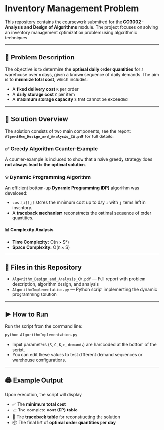 # Inventory Management Problem

This repository contains the coursework submitted for the **CO3002 - Analysis and Design of Algorithms** module. The project focuses on solving an inventory management optimization problem using algorithmic techniques.

---

## 📄 Problem Description

The objective is to determine the **optimal daily order quantities** for a warehouse over `n` days, given a known sequence of daily demands. The aim is to **minimize total cost**, which includes:

- A **fixed delivery cost** `K` per order
- A **daily storage cost** `C` per item
- A **maximum storage capacity** `S` that cannot be exceeded

---

## 🧠 Solution Overview

The solution consists of two main components, see the report: **`Algorithm_Design_and_Analysis_CW.pdf`** for full details:

### ✅ Greedy Algorithm Counter-Example

A counter-example is included to show that a naive greedy strategy does **not always lead to the optimal solution**.

### 💡 Dynamic Programming Algorithm

An efficient bottom-up **Dynamic Programming (DP)** algorithm was developed:

- `cost[i][j]` stores the minimum cost up to day `i` with `j` items left in inventory.
- A **traceback mechanism** reconstructs the optimal sequence of order quantities.

#### 📊 Complexity Analysis

- **Time Complexity:** O(n × S²)  
- **Space Complexity:** O(n × S)

---

## 📁 Files in this Repository

- `Algorithm_Design_and_Analysis_CW.pdf` — Full report with problem description, algorithm design, and analysis  
- `AlgorithmImplementation.py` — Python script implementing the dynamic programming solution

---

## ▶️ How to Run

Run the script from the command line:

```bash
python AlgorithmImplementation.py
````

* Input parameters (`S`, `C`, `K`, `n`, `demands`) are hardcoded at the bottom of the script.
* You can edit these values to test different demand sequences or warehouse configurations.

---

## 🖨️ Example Output

Upon execution, the script will display:

* ✅ The **minimum total cost**
* 📈 The complete **cost (DP) table**
* 🔁 The **traceback table** for reconstructing the solution
* 📦 The final list of **optimal order quantities per day**

